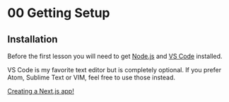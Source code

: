 # 00 Getting Setup

## Installation

Before the first lesson you will need to get [Node.js](https://nodejs.org/en/download/) and [VS Code](https://code.visualstudio.com/download) installed.

VS Code is my favorite text editor but is completely optional. If you prefer Atom, Sublime Text or VIM, feel free to use those instead.

[Creating a Next.js app!](./01_creating_a_next_js_app.md)
